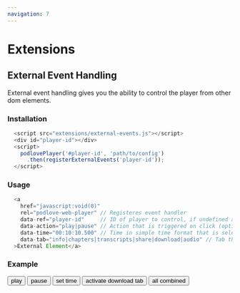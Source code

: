 ```yaml
---
navigation: 7
---
```


# Extensions

## External Event Handling

External event handling gives you the ability to control the player from other dom elements.

### Installation

```javascript
  <script src="extensions/external-events.js"></script>
  <div id="player-id"></div>
  <script>
    podlovePlayer('#player-id', 'path/to/config')
      .then(registerExternalEvents('player-id'));
  </script>
```

### Usage

```javascript
  <a
    href="javascript:void(0)"
    rel="podlove-web-player" // Registeres event handler
    data-ref="player-id"     // ID of player to control, if undefined all players without an ID are controlled
    data-action="play|pause" // Action that is triggered on click (optional)
    data-time="00:10:10.500" // Time in simple time format that is selected (optional)
    data-tab="info|chapters|transcripts|share|download|audio" // Tab that is selected on interaction (optional)
  >External Element</a>
```
### Example

<button class="button" rel="podlove-web-player" data-ref="example-player" data-action="play">play</button>
<button class="button" rel="podlove-web-player" data-ref="example-player" data-action="pause">pause</button>
<button class="button" rel="podlove-web-player" data-ref="example-player" data-time="00:10:00">set time</button>
<button class="button" rel="podlove-web-player" data-ref="example-player" data-tab="download">activate download tab</button>
<button class="button" rel="podlove-web-player" data-ref="example-player" data-action="play" data-time="00:10:00" data-tab="download">all combined</button>

<podlove-web-player config="https://logbuch-netzpolitik.de/?podlove_player4=1877" id="example-player" />
